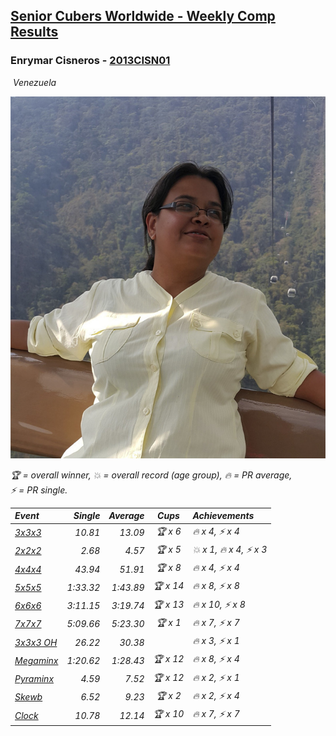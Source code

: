<style>table {white-space: nowrap;}</style>
<link rel="stylesheet" type="text/css" href="/scw-comp/css/flags.css" />

## [Senior Cubers Worldwide - Weekly Comp Results](/scw-comp/results/)
### Enrymar Cisneros - [2013CISN01](https://www.worldcubeassociation.org/persons/2013CISN01)

<i class="flag flag-VE" />&nbsp;Venezuela

![Enrymar Cisneros](1530205432.jpg)

<span style="white-space: nowrap;">🏆 = overall winner</span>, <span style="white-space: nowrap;">💥 = overall record (age group)</span>, <span style="white-space: nowrap;">🔥 = PR average</span>, <span style="white-space: nowrap;">⚡ = PR single</span>.

| Event | Single | Average | Cups | Achievements|
| :-- | --: | --: | :--: | :-- |
| [3x3x3](333.md) | 10.81 | 13.09 | 🏆 x 6 | 🔥 x 4, ⚡ x 4 |
| [2x2x2](222.md) | 2.68 | 4.57 | 🏆 x 5 | 💥 x 1, 🔥 x 4, ⚡ x 3 |
| [4x4x4](444.md) | 43.94 | 51.91 | 🏆 x 8 | 🔥 x 4, ⚡ x 4 |
| [5x5x5](555.md) | 1:33.32 | 1:43.89 | 🏆 x 14 | 🔥 x 8, ⚡ x 8 |
| [6x6x6](666.md) | 3:11.15 | 3:19.74 | 🏆 x 13 | 🔥 x 10, ⚡ x 8 |
| [7x7x7](777.md) | 5:09.66 | 5:23.30 | 🏆 x 1 | 🔥 x 7, ⚡ x 7 |
| [3x3x3 OH](333oh.md) | 26.22 | 30.38 |  | 🔥 x 3, ⚡ x 1 |
| [Megaminx](minx.md) | 1:20.62 | 1:28.43 | 🏆 x 12 | 🔥 x 8, ⚡ x 4 |
| [Pyraminx](pyram.md) | 4.59 | 7.52 | 🏆 x 12 | 🔥 x 2, ⚡ x 1 |
| [Skewb](skewb.md) | 6.52 | 9.23 | 🏆 x 2 | 🔥 x 2, ⚡ x 4 |
| [Clock](clock.md) | 10.78 | 12.14 | 🏆 x 10 | 🔥 x 7, ⚡ x 7 |

<!-- Global site tag (gtag.js) - Google Analytics -->
<script async src="https://www.googletagmanager.com/gtag/js?id=UA-86348435-3"></script>
<script>window.dataLayer = window.dataLayer || []; function gtag() {dataLayer.push(arguments);} gtag('js', new Date()); gtag('config', 'UA-86348435-3');</script>
